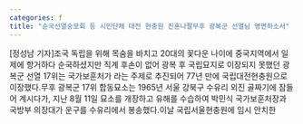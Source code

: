 ```yaml
---
categories: f
title: "순국선열숭모회 등 시민단체 대전 현충원 진혼나팔무후 광복군 선열님 영면하소서"
---
```

[정성남 기자]조국 독립을 위해 목숨을 바치고 20대의 꽃다운 나이에 중국지역에서 일제에 항거하다 순국하셨지만 직계 후손이 없어 광복 후 국립묘지로 이장되지 못했던 광복군 선열 17위는 국가보훈처가 라는 주제로 추진되어 77년 만에 국립대전현충원으로 이장했다.무후 광복군 17위 합동묘소는 1965년 서울 강북구 수유리 외진 골짜기에 잠들어 계시다가, 지난 8월 11일 묘소를 개장하고 유해를 수습하여 박민식 국가보훈처장과 국방부 의장대가 운구를 수유리에서 봉송했다.이날 국립서울현충원에 임시 안치한